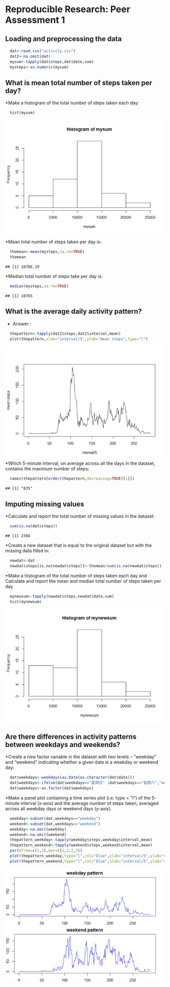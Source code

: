 # Reproducible Research: Peer Assessment 1


## Loading and preprocessing the data

```r
  dat<-read.csv("activity.csv")
  dat2<-na.omit(dat)
  mysum<-tapply(dat$steps,dat$date,sum)
  mysteps<-as.numeric(mysum)
```

## What is mean total number of steps taken per day?
*Make a histogram of the total number of steps taken each day:

```r
  hist(mysum)
```

![](PA1_template_files/figure-html/unnamed-chunk-2-1.png)<!-- -->

*Mean total number of steps taken per day is: 

```r
  themean<-mean(mysteps,na.rm=TRUE)
  themean
```

```
## [1] 10766.19
```
*Median total number of steps take per day is:

```r
  median(mysteps,na.rm=TRUE)
```

```
## [1] 10765
```

## What is the average daily activity pattern?
* Answer : 

```r
  thepattern<-tapply(dat2$steps,dat2$interval,mean)
  plot(thepattern,xlab="interval/5",ylab="mean steps",type="l")
```

![](PA1_template_files/figure-html/unnamed-chunk-5-1.png)<!-- -->
*Which 5-minute interval, on average across all the days in the dataset, contains the maximum number of steps:

```r
  names(thepattern[order(thepattern,decreasing=TRUE)[1]])
```

```
## [1] "835"
```
## Imputing missing values
*Calculate and report the total number of missing values in the dataset:

```r
  sum(is.na(dat$steps))
```

```
## [1] 2304
```
*Create a new dataset that is equal to the original dataset but with the missing data filled in:

```r
  newdat<-dat
  newdat$steps[is.na(newdat$steps)]<-themean/sum(is.na(newdat$steps))
```
*Make a histogram of the total number of steps taken each day and Calculate and report the mean and median total number of steps taken per day

```r
  mynewsum<-tapply(newdat$steps,newdat$date,sum)
  hist(mynewsum)
```

![](PA1_template_files/figure-html/unnamed-chunk-9-1.png)<!-- -->

## Are there differences in activity patterns between weekdays and weekends?
*Create a new factor variable in the dataset with two levels – “weekday” and “weekend” indicating whether a given date is a weekday or weekend day:

```r
  dat$weekdays<-weekdays(as.Date(as.character(dat$date)))
  dat$weekdays<-ifelse(dat$weekdays=="星期日" |dat$weekdays=="星期六","weekend","weekday")
  dat$weekdays<-as.factor(dat$weekdays)
```

*Make a panel plot containing a time series plot (i.e. type = "l") of the 5-minute interval (x-axis) and the average number of steps taken, averaged across all weekday days or weekend days (y-axis). 

```r
  weekday<-subset(dat,weekdays=="weekday")
  weekend<-subset(dat,weekdays=="weekend")
  weekday<-na.omit(weekday)
  weekend<-na.omit(weekend)
  thepattern_weekday<-tapply(weekday$steps,weekday$interval,mean)
  thepattern_weekend<-tapply(weekend$steps,weekend$interval,mean)
  par(mfrow=c(2,1),mar=c(2,2,2,2))
  plot(thepattern_weekday,type="l",col="blue",xlab="interval/5",ylab="steps",main="weekday pattern")
  plot(thepattern_weekend,type="l",col="blue",xlab="interval/5",ylab="steps",main="weekend pattern")
```

![](PA1_template_files/figure-html/unnamed-chunk-11-1.png)<!-- -->

